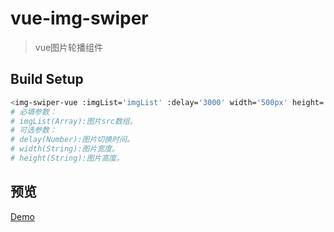 # vue-img-swiper

> vue图片轮播组件

## Build Setup

``` bash
<img-swiper-vue :imgList='imgList' :delay='3000' width='500px' height='300px'/>
# 必填参数：
# imgList(Array):图片src数组。
# 可选参数：
# delay(Number):图片切换时间。
# width(String):图片宽度。
# height(String):图片高度。
```

## 预览

<a href="https://zhazhjie.github.io/vue-components-demo/">Demo</a>
